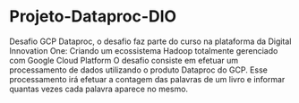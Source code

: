 # Projeto-Dataproc-DIO
Desafio GCP Dataproc, o desafio faz parte do curso na plataforma da Digital Innovation One:  Criando um ecossistema Hadoop totalmente gerenciado com Google Cloud Platform  O desafio consiste em efetuar um processamento de dados utilizando o produto Dataproc do GCP. Esse processamento irá efetuar a contagem das palavras de um livro e informar quantas vezes cada palavra aparece no mesmo.

